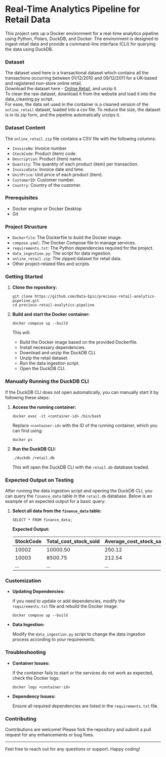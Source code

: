 
# Real-Time Analytics Pipeline for Retail Data

This project sets up a Docker environment for a real-time analytics pipeline using Python, Polars, DuckDB, and Docker. The environment is designed to ingest retail data and provide a command-line interface (CLI) for querying the data using DuckDB.

### Dataset

The dataset used here is a transactional dataset which contains all the transactions occurring between 01/12/2010 and 09/12/2011 for a UK-based and registered non-store online retail. 
 <br>
Download the dataset here - [Online Retail](http://archive.ics.uci.edu/dataset/352/online+retail), and unzip it. 
<br>
To clean the raw dataset, download it from the website and load it into the data_cleaning.py script. 
<br>
For ease, the data set used in the container is a cleaned version of the `online_retail` dataset, loaded into a csv file. To reduce the size, the dataset is in its zip form, and the pipeline automatically unzips it.

### Dataset Content

The `online_retail.zip` file contains a CSV file with the following columns:

- `InvoiceNo`: Invoice number.
- `StockCode`: Product (item) code.
- `Description`: Product (item) name.
- `Quantity`: The quantity of each product (item) per transaction.
- `InvoiceDate`: Invoice date and time.
- `UnitPrice`: Unit price of each product (item).
- `CustomerID`: Customer number.
- `Country`: Country of the customer.

### Prerequisites

- Docker engine or Docker Desktop
- Git

### Project Structure

- `Dockerfile`: The Dockerfile to build the Docker image.
- `compose.yaml`: The Docker Compose file to manage services.
- `requirements.txt`: The Python dependencies required for the project.
- `data_ingestion.py`: The script for data ingestion.
- `online_retail.zip`: The zipped dataset for retail data.
- Other project-related files and scripts.

### Getting Started

1. **Clone the repository:**

   ```
   git clone https://github.com/Data-Epic/precious-retail-analytics-pipeline.git
   cd precious-retail-analytics-pipeline
   ```

2. **Build and start the Docker container:**

   ```
   docker compose up --build
   ```

   This will:
   - Build the Docker image based on the provided Dockerfile.
   - Install necessary dependencies.
   - Download and unzip the DuckDB CLI.
   - Unzip the retail dataset.
   - Run the data ingestion script.
   - Open the DuckDB CLI.

### Manually Running the DuckDB CLI

If the DuckDB CLI does not open automatically, you can manually start it by following these steps:

1. **Access the running container:**

   ```
   docker exec -it <container-id> /bin/bash
   ```

   Replace `<container-id>` with the ID of the running container, which you can find using:

   ```
   docker ps
   ```

2. **Run the DuckDB CLI:**

   ```
   ./duckdb /retail.db
   ```

   This will open the DuckDB CLI with the `retail.db` database loaded.

### Expected Output on Testing

After running the data ingestion script and opening the DuckDB CLI, you can query the `finance_data` table in the `retail.db` database. Below is an example of an expected output for a basic query:

1. **Select all data from the `finance_data` table:**

   ```
   SELECT * FROM finance_data;
   ```

   **Expected Output:**

   | StockCode | Total_cost_stock_sold | Average_cost_stock_sales | Min_sales | Max_sales |
   |-----------|------------------------|--------------------------|-----------|-----------|
   | 10002     | 10000.50               | 250.12                   | 10.00     | 500.00    |
   | 10003     | 8500.75                | 212.54                   | 5.00      | 400.00    |
   | ...       | ...                    | ...                      | ...       | ...       |


### Customization

- **Updating Dependencies:**
  
  If you need to update or add dependencies, modify the `requirements.txt` file and rebuild the Docker image:

  ```
  docker compose up --build
  ```

- **Data Ingestion:**
  
  Modify the `data_ingestion.py` script to change the data ingestion process according to your requirements.

### Troubleshooting

- **Container Issues:**

  If the container fails to start or the services do not work as expected, check the Docker logs:

  ```
  docker logs <container-id>
  ```

- **Dependency Issues:**

  Ensure all required dependencies are listed in the `requirements.txt` file.

### Contributing

Contributions are welcome! Please fork the repository and submit a pull request for any enhancements or bug fixes.

---

Feel free to reach out for any questions or support. Happy coding!

    

